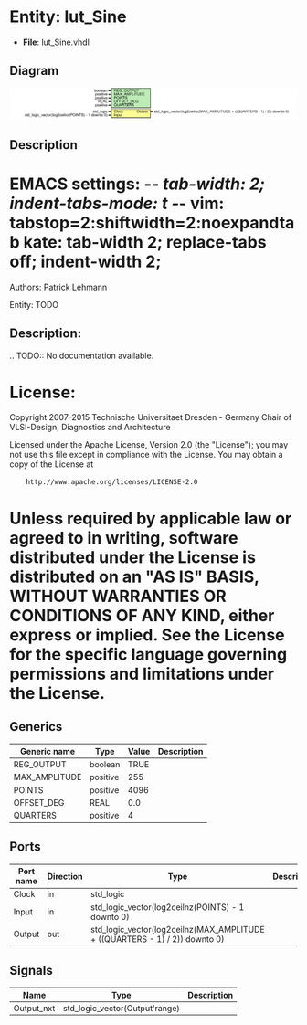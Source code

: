 # Entity: lut_Sine

- **File**: lut_Sine.vhdl
## Diagram

![Diagram](lut_Sine.svg "Diagram")
## Description

 EMACS settings: -*-  tab-width: 2; indent-tabs-mode: t -*-
 vim: tabstop=2:shiftwidth=2:noexpandtab
 kate: tab-width 2; replace-tabs off; indent-width 2;
 =============================================================================
 Authors:				 	Patrick Lehmann

 Entity:				 	TODO

 Description:
 -------------------------------------
 .. TODO:: No documentation available.

 License:
 =============================================================================
 Copyright 2007-2015 Technische Universitaet Dresden - Germany
										 Chair of VLSI-Design, Diagnostics and Architecture

 Licensed under the Apache License, Version 2.0 (the "License");
 you may not use this file except in compliance with the License.
 You may obtain a copy of the License at

		http://www.apache.org/licenses/LICENSE-2.0

 Unless required by applicable law or agreed to in writing, software
 distributed under the License is distributed on an "AS IS" BASIS,
 WITHOUT WARRANTIES OR CONDITIONS OF ANY KIND, either express or implied.
 See the License for the specific language governing permissions and
 limitations under the License.
 =============================================================================
## Generics

| Generic name  | Type     | Value | Description |
| ------------- | -------- | ----- | ----------- |
| REG_OUTPUT    | boolean  | TRUE  |             |
| MAX_AMPLITUDE | positive | 255   |             |
| POINTS        | positive | 4096  |             |
| OFFSET_DEG    | REAL     | 0.0   |             |
| QUARTERS      | positive | 4     |             |
## Ports

| Port name | Direction | Type                                                                        | Description |
| --------- | --------- | --------------------------------------------------------------------------- | ----------- |
| Clock     | in        | std_logic                                                                   |             |
| Input     | in        | std_logic_vector(log2ceilnz(POINTS) - 1 downto 0)                           |             |
| Output    | out       | std_logic_vector(log2ceilnz(MAX_AMPLITUDE + ((QUARTERS - 1) / 2)) downto 0) |             |
## Signals

| Name       | Type                           | Description |
| ---------- | ------------------------------ | ----------- |
| Output_nxt | std_logic_vector(Output'range) |             |

